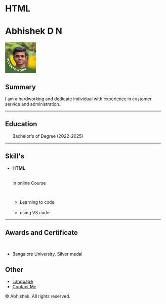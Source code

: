 # HTML

<head>
 
</head>
<body>
    <h1>Abhishek D N</h1>
    <img src="HTML/1731080231445.jpeg" height="100" alt="my photo">
    <h2>Summary</h2>
    <p>I am a hardworking and dedicate individual with experience in customer service and administration.</p>
<hr>
<h2>Education</h2>
<ul>Bachelor's of Degree (2022-2025)</ul>
<hr>
<h2>Skill's</h2>
<ul><li><b>HTML</b></li><br>
<p>In online Course</p><br>
<ul><li> Learning to code</li><br>
<li> using VS code</li></ul></ul>
<hr>
<h2> Awards and Certificate</h2><br>
<ul><li> Bangalore University, Silver medal</li></ul>
<h2>Other</h2>
<ul><li> <a href="HTML/Language.txt"> Language</a> </li>
<li> <a href="HTML/Contact me.txt"> Contact Me</a></li> </ul>
<footer>
    <p>© Abhishek. All rights reserved.</p>
</footer>
</body>

